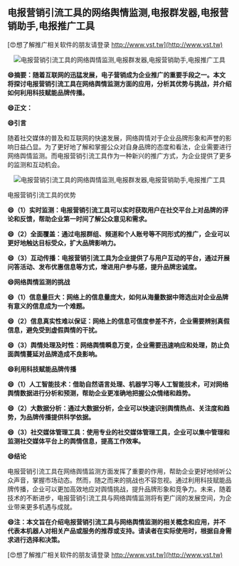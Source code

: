 ## **电报营销引流工具的网络舆情监测,电报群发器,电报营销助手,电报推广工具**

[😍想了解推广相关软件的朋友请登录 http://www.vst.tw](http://www.vst.tw)

 <center><img src="https://vst.tw/MP4/tuiguang/png/0.png" alt="电报营销引流工具的网络舆情监测,电报群发器,电报营销助手,电报推广工具"></center>

**😄摘要：随着互联网的迅猛发展，电子营销成为企业推广的重要手段之一。本文将探讨电报营销引流工具在网络舆情监测方面的应用，分析其优势与挑战，并介绍如何利用科技赋能品牌传播。**

**😄正文：**

**😄引言**

随着社交媒体的普及和互联网的快速发展，网络舆情对于企业品牌形象和声誉的影响日益凸显。为了更好地了解和掌握公众对自身品牌的态度和看法，企业需要进行网络舆情监测。而电报营销引流工具作为一种新兴的推广方式，为企业提供了更多的监测和互动机会。

 <center><img src="https://vst.tw/MP4/tuiguang/png/7.png" alt="电报营销引流工具的网络舆情监测,电报群发器,电报营销助手,电报推广工具"></center>

电报营销引流工具的优势

**😄（1）实时监测：电报营销引流工具可以实时获取用户在社交平台上对品牌的评论和反馈，帮助企业第一时间了解公众意见和需求。**

**😄（2）全面覆盖：通过电报群组、频道和个人账号等不同形式的推广，企业可以更好地触达目标受众，扩大品牌影响力。**

**😄（3）互动传播：电报营销引流工具为企业提供了与用户互动的平台，通过开展问答活动、发布优惠信息等方式，增进用户参与感，提升品牌忠诚度。**

**😄网络舆情监测的挑战**

**😄（1）信息量巨大：网络上的信息量庞大，如何从海量数据中筛选出对企业品牌有意义的信息成为一个难题。**

**😄（2）信息真实性难以保证：网络上的信息可信度参差不齐，企业需要辨别真假信息，避免受到虚假舆情的干扰。**

**😄（3）舆情处理及时性：网络舆情瞬息万变，企业需要迅速响应和处理，防止负面舆情蔓延对品牌造成不良影响。**

**😄利用科技赋能品牌传播**

**😄（1）人工智能技术：借助自然语言处理、机器学习等人工智能技术，可对网络舆情数据进行分析和预测，帮助企业更准确地把握公众情绪和趋势。**

**😄（2）大数据分析：通过大数据分析，企业可以快速识别舆情热点、关注度和趋势，为品牌传播提供科学依据。**

**😄（3）社交媒体管理工具：使用专业的社交媒体管理工具，企业可以集中管理和监测社交媒体平台上的舆情信息，提高工作效率。**

**😄结论**

电报营销引流工具在网络舆情监测方面发挥了重要的作用，帮助企业更好地倾听公众声音，掌握市场动态。然而，随之而来的挑战也不容忽视。通过利用科技赋能品牌传播，企业可以更加高效地应对舆情挑战，提升品牌形象和竞争力。未来，随着技术的不断进步，电报营销引流工具与网络舆情监测将有更广阔的发展空间，为企业带来更多机遇与成就。

**😄注：本文旨在介绍电报营销引流工具与网络舆情监测的相关概念和应用，并不代表本机器人对相关产品或服务的推荐或支持。请读者在实际使用时，根据自身需求进行选择和决策。**

[😍想了解推广相关软件的朋友请登录 http://www.vst.tw](http://www.vst.tw)



